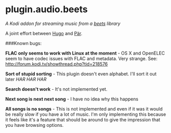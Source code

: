 # plugin.audio.beets
*A Kodi addon for streaming music from a [beets](https://github.com/sampsyo/beets) library*

A joint effort between [Hugo](https://github.com/HugoMillwood) and [Pär](https://github.com/parski).

###Known bugs:

**FLAC only seems to work with Linux at the moment** - OS X and OpenELEC seem to have codec issues with FLAC and metadata. Very strange. See: http://forum.kodi.tv/showthread.php?tid=218576

**Sort of stupid sorting** - This plugin doesn't even alphabet. I'll sort it out later *HAR HAR HAR*

**Search doesn't work** - It's not implemented yet.

**Next song is next next song** - I have no idea why this happens

**All songs is no songs** - This is not implemented and even if it was it would be really slow if you have a lot of music. I'm only implementing this because it feels like it's a feature that should be around to give the impression that you have browsing options.
